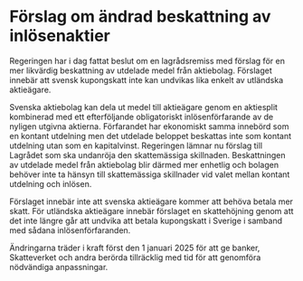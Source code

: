 # Förslag om ändrad beskattning av inlösenaktier

Regeringen har i dag fattat beslut om en lagrådsremiss med förslag för en mer likvärdig beskattning av utdelade medel från aktiebolag. Förslaget innebär att svensk kupongskatt inte kan undvikas lika enkelt av utländska aktieägare.

Svenska aktiebolag kan dela ut medel till aktieägare genom en aktiesplit kombinerad med ett efterföljande obligatoriskt inlösenförfarande av de nyligen utgivna aktierna. Förfarandet har ekonomiskt samma innebörd som en kontant utdelning men det utdelade beloppet beskattas inte som kontant utdelning utan som en kapitalvinst. Regeringen lämnar nu förslag till Lagrådet som ska undanröja den skattemässiga skillnaden. Beskattningen av utdelade medel från aktiebolag blir därmed mer enhetlig och bolagen behöver inte ta hänsyn till skattemässiga skillnader vid valet mellan kontant utdelning och inlösen.

Förslaget innebär inte att svenska aktieägare kommer att behöva betala mer skatt. För utländska aktieägare innebär förslaget en skattehöjning genom att det inte längre går att undvika att betala kupongskatt i Sverige i samband med sådana inlösenförfaranden.

Ändringarna träder i kraft först den 1 januari 2025 för att ge banker, Skatteverket och andra berörda tillräcklig med tid för att genomföra nödvändiga anpassningar.
